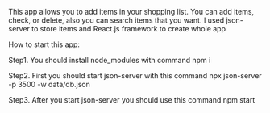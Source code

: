  
  This app allows you to add items in your shopping list. You can add 
items, check, or delete, also you can search items that you want. I used 
json-server to store items and React.js framework to create whole app
 
 How to start this app:
 
 Step1. You should install node_modules with command npm i

 Step2. First you should start json-server with this command  npx json-server -p 3500 -w data/db.json
 
 Step3. After you start json-server you should use this command npm start 